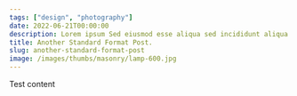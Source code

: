 ```yaml
---
tags: ["design", "photography"]
date: 2022-06-21T00:00:00
description: Lorem ipsum Sed eiusmod esse aliqua sed incididunt aliqua incididunt mollit id et sit proident dolor nulla sed commodo est ad minim elit reprehenderit nisi officia aute incididunt velit sint in aliqua...
title: Another Standard Format Post.
slug: another-standard-format-post
image: /images/thumbs/masonry/lamp-600.jpg
---
```

Test content

